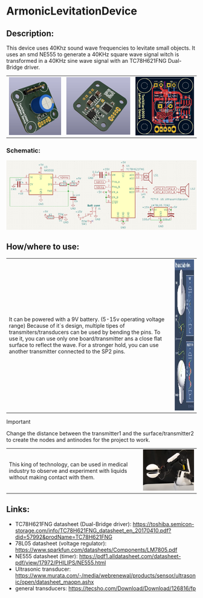 # ArmonicLevitationDevice

## Description:
This device uses 40Khz sound wave frequencies to levitate small objects. 
It uses an smd NE555 to generate a 40KHz square wave signal witch is transformed in a 40KHz sine wave signal with an TC78H621FNG Dual-Bridge driver.

<table>
  <tr>
    <td><img src="https://github.com/Tonikiller10000/ArmonicLevitationDevice/blob/main/LevitationPictures/47.png" ></td>
    <td><img src="https://github.com/Tonikiller10000/ArmonicLevitationDevice/blob/main/LevitationPictures/44.png" ></td>
    <td><img src="https://github.com/Tonikiller10000/ArmonicLevitationDevice/blob/main/LevitationPictures/43.png" ></td>
  </tr>
</table>

### Schematic:
<img src="https://github.com/Tonikiller10000/ArmonicLevitationDevice/blob/main/LevitationPictures/45.png" >




## How/where to use:

<table>
  <tr>
    <td> 
        It can be powered with a 9V battery. (5-15v operating voltage range)
        Because of it`s design, multiple tipes of transmiters/transducers can be used by bending the pins. 
        To use it, you can use only one board/transmitter ans a close flat surface to reflect the wave. 
        For a stronger hold, you can use another transmitter connected to the SP2 pins.
   </td>
    <td><img src="https://github.com/Tonikiller10000/ArmonicLevitationDevice/blob/main/LevitationPictures/p1.webp" height = 400 width= 400 ></td>
  </tr>
</table>

> [!IMPORTANT]
> Change the distance between the transmitter1 and the surface/transmitter2 to create the nodes and antinodes for the project to work.

<table>
  <tr>
    <td> 
    This king of technology, can be used in medical industry to observe and experiment with liquids without making contact with them.</td>
    <td><img src="https://github.com/Tonikiller10000/ArmonicLevitationDevice/blob/main/LevitationPictures/p2.png" width= 400></td>
  </tr>
</table>



## Links:
- TC78H621FNG datasheet (Dual-Bridge driver): https://toshiba.semicon-storage.com/info/TC78H621FNG_datasheet_en_20170410.pdf?did=57992&prodName=TC78H621FNG
- 78L05 datasheet (voltage regulator): https://www.sparkfun.com/datasheets/Components/LM7805.pdf
- NE555 datasheet (timer): https://pdf1.alldatasheet.com/datasheet-pdf/view/17972/PHILIPS/NE555.html
- Ultrasonic transducer: https://www.murata.com/-/media/webrenewal/products/sensor/ultrasonic/open/datasheet_maopn.ashx
- general transducers: https://tecsho.com/Download/Download/126816/fp